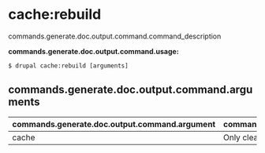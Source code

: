# cache:rebuild
commands.generate.doc.output.command.command_description

**commands.generate.doc.output.command.usage:**
```
$ drupal cache:rebuild [arguments] 
```


## commands.generate.doc.output.command.arguments
commands.generate.doc.output.command.argument | commands.generate.doc.output.command.details
---------|-------------
cache | Only clear a specific cache.
